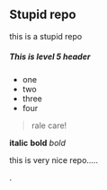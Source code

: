 


## Stupid repo

this is a stupid repo


##### This is level 5 header

- one
- two
- three
- four

> rale care!

__italic__ **bold** _bold_


this is very nice repo.....


.
